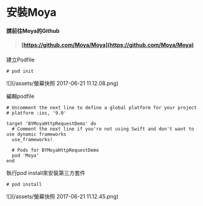 # 安裝Moya

#### 請前往Moya的Github

> #### [https://github.com/Moya/Moya](https://github.com/Moya/Moya)

#### 

建立Podfile

```
# pod init
```

![](/assets/螢幕快照 2017-06-21 11.12.08.png)

編輯podfile

```
# Uncomment the next line to define a global platform for your project
# platform :ios, '9.0'

target 'BYMoyaHttpRequestDemo' do
  # Comment the next line if you're not using Swift and don't want to use dynamic frameworks
  use_frameworks!

  # Pods for BYMoyaHttpRequestDemo
  pod 'Moya'
end
```

執行pod install來安裝第三方套件

```
# pod install
```

![](/assets/螢幕快照 2017-06-21 11.12.45.png)

